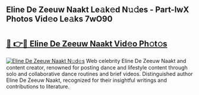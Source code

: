 ## Eline De Zeeuw Naakt Le𝚊k𝚎d N𝚞𝚍es - Part-lwX Photos Vid𝚎o Le𝚊ks 7wO90

# <h2><a href="http://fbar8l0.evod.top/?m=Eline+De+Zeeuw+Naakt">🔗 👉🔴 Eline De Zeeuw Naakt Vid𝚎o Ph𝚘t𝚘s</a></h2>

[![Eline De Zeeuw Naakt N𝚞d𝚎s](https://i.imgur.com/8V9OHl7.gif)](http://fbar8l0.evod.top/?m=Eline+De+Zeeuw+Naakt)
Web celebrity Eline De Zeeuw Naakt and content creator, renowned for posting dance and lifestyle content through solo and collaborative dance routines and brief videos. Distinguished author Eline De Zeeuw Naakt, recognized for their insightful writings and contributions to literature. 
